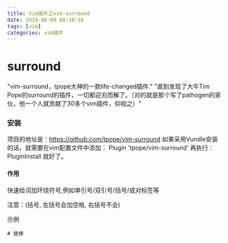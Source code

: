 ```yaml
---
title: Vim插件之vim-surround
date: 2019-06-09 00:10:16
tags: [vim]
categories: vim插件
---
```


# surround
"vim-surround，tpope大神的一款life-changed插件."
"直到发现了大牛Tim Pope的surround的插件，一切都迎刃而解了。（对的就是那个写了pathogen的家伙，他一个人就贡献了30多个vim插件，仰视之）"

### 安装
项目的地址是：https://github.com/tpope/vim-surround
如果采用Vundle安装的话，就需要在vim配置文件中添加：
Plugin 'tpope/vim-surround'
再执行：PluginInstall 就好了。

#### 作用
快速给词加环绕符号,例如单引号/双引号/括号/成对标签等

注意：(括号, 左括号会加空格, 右括号不会)

<!-- more -->
示例
```
# 替换
```